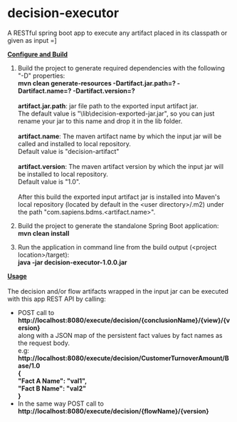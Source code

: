 # decision-executor
A RESTful spring boot app to execute any artifact placed in its classpath or given as input =]

<u>**Configure and Build**</u>

1. Build the project to generate required dependencies with the following "-D" properties:<br>
**mvn clean generate-resources -Dartifact.jar.path=? -Dartifact.name=? -Dartifact.version=?**
<br><br>
**artifact.jar.path**: jar file path to the exported input artifact jar.<br>
The default value is "\lib\decision-exported-jar.jar", so you can just rename your jar to this name and drop it in the lib folder.
<br><br>
**artifact.name**: The maven artifact name by which the input jar will be called and installed to local repository.<br>
Default value is "decision-artifact"
<br><br>
**artifact.version**: The maven artifact version by which the input jar will be installed to local repository.<br>
Default value is "1.0".
<br><br>
After this build the exported input artifact jar is installed into Maven's local repository (located by default in the \<user directory\>/.m2) under the path "com.sapiens.bdms.\<artifact.name\>".
 
2. Build the project to generate the standalone Spring Boot application:<br>
**mvn clean install**

3. Run the application in command line from the build output (\<project location\>/target):<br>
**java -jar decision-executor-1.0.0.jar**

<u>**Usage**</u><br><br>
The decision and/or flow artifacts wrapped in the input jar can be executed with this app REST API by calling:

- POST call to **http://localhost:8080/execute/decision/{conclusionName}/{view}/{version}** <br>
along with a JSON map of the persistent fact values by fact names as the request body.<br>
e.g:<br>
**http://localhost:8080/execute/decision/CustomerTurnoverAmount/Base/1.0<br>
{<br>
    "Fact A Name": "val1",<br>
    "Fact B Name": "val2"<br>
}**
- In the same way POST call to **http://localhost:8080/execute/decision/{flowName}/{version}**

